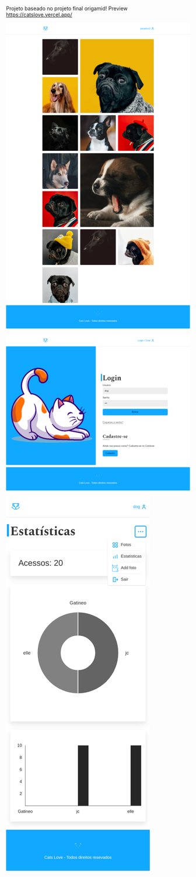 Projeto baseado no projeto final origamid!
Preview
https://catslove.vercel.app/

![alt text](https://github.com/josoelvieira/origamid-projeto-final-CatsLove/blob/master/src/Assets/screencapture-localhost-3000-2022-08-07-17_28_00.png)

![alt text](https://github.com/josoelvieira/origamid-projeto-final-CatsLove/blob/master/src/Assets/screencapture-localhost-3000-login-2022-08-07-17_28_58.png)

![alt text](https://github.com/josoelvieira/origamid-projeto-final-CatsLove/blob/master/src/Assets/screencapture-localhost-3000-conta-estatisticas-2022-08-07-18_08_41.png)
